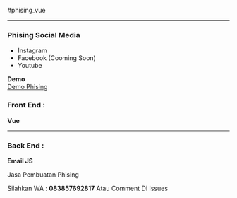 #phising_vue
<hr>

<h3>Phising Social Media</h3>
<ul>
  <li>Instagram</li>  
  <li>Facebook (Cooming Soon)</li>
  <li>Youtube</li>  
</ul>


<b>Demo</b>
<br>
<a href="https://toolsosmed.herokuapp.com">Demo Phising</a>

<h3>Front End :</h3> <b>Vue</b>
<hr>

<h3>Back End :</h3> <b>Email JS </b>

<p>Jasa Pembuatan Phising </p>
<p>Silahkan WA : <b>083857692817</b> Atau Comment Di Issues</p>
